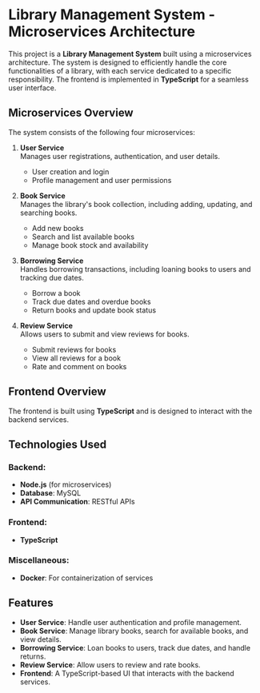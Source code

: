 # Library Management System - Microservices Architecture

This project is a **Library Management System** built using a microservices architecture. The system is designed to efficiently handle the core functionalities of a library, with each service dedicated to a specific responsibility. The frontend is implemented in **TypeScript** for a seamless user interface.

## Microservices Overview

The system consists of the following four microservices:

1. **User Service**  
   Manages user registrations, authentication, and user details.  
   - User creation and login
   - Profile management and user permissions

2. **Book Service**  
   Manages the library's book collection, including adding, updating, and searching books.  
   - Add new books
   - Search and list available books
   - Manage book stock and availability

3. **Borrowing Service**  
   Handles borrowing transactions, including loaning books to users and tracking due dates.  
   - Borrow a book
   - Track due dates and overdue books
   - Return books and update book status

4. **Review Service**  
   Allows users to submit and view reviews for books.  
   - Submit reviews for books
   - View all reviews for a book
   - Rate and comment on books

## Frontend Overview

The frontend is built using **TypeScript** and is designed to interact with the backend services.

## Technologies Used

### Backend:
- **Node.js** (for microservices)
- **Database**: MySQL 
- **API Communication**: RESTful APIs

### Frontend:
- **TypeScript**

### Miscellaneous:
- **Docker**: For containerization of services

## Features

- **User Service**: Handle user authentication and profile management.
- **Book Service**: Manage library books, search for available books, and view details.
- **Borrowing Service**: Loan books to users, track due dates, and handle returns.
- **Review Service**: Allow users to review and rate books.
- **Frontend**: A TypeScript-based UI that interacts with the backend services.


